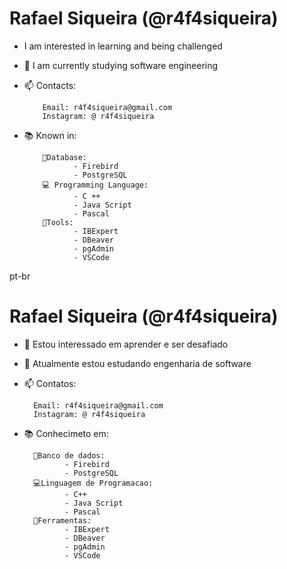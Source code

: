 # Rafael Siqueira (@r4f4siqueira)
- I am interested in learning and being challenged
- 🌱 I am currently studying software engineering
- 📫 Contacts:

          Email: r4f4siqueira@gmail.com
          Instagram: @ r4f4siqueira
- 📚 Known in:
        
          🧱Database:
                 - Firebird
                 - PostgreSQL
          💻 Programming Language:
                 - C ++
                 - Java Script
                 - Pascal
          🔧Tools:
                 - IBExpert
                 - DBeaver
                 - pgAdmin
                 - VSCode


pt-br
# Rafael Siqueira (@r4f4siqueira)
- 👀 Estou interessado em aprender e ser desafiado
- 🌱 Atualmente estou estudando engenharia de software
- 📫 Contatos:

        Email: r4f4siqueira@gmail.com
        Instagram: @ r4f4siqueira
- 📚 Conhecimeto em:
        
        🧱Banco de dados: 
               - Firebird
               - PostgreSQL
        💻Linguagem de Programacao:
               - C++
               - Java Script
               - Pascal
        🔧Ferramentas:
               - IBExpert
               - DBeaver
               - pgAdmin
               - VSCode




<!---
r4f4siqueira/r4f4siqueira is a ✨ special ✨ repository because its `README.md` (this file) appears on your GitHub profile.
You can click the Preview link to take a look at your changes.
--->
